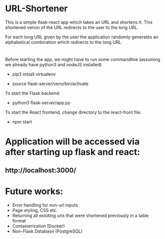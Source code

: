 # **URL-Shortener**

This is a simple flask-react app which takes an URL and shortens it. This shortened verion of the URL redirects to the user to the long URL.

For each long URL given by the user the application randomly generates an alphabetical combination which redirects to the long URL.
#
Before starting the app, we might have to run some commandline (assuming we already have python3 and nodeJS installed)

  - pip3 install virtualenv 
  
  - source flask-server/venv/bin/activate
  
To start the Flask backend:
  - python3 flask-server/app.py  

To start the React frontend, change directory to the react-front file:
  - npm start
#
# Application will be accessed via after starting up flask and react:
##  http://localhost:3000/


#
# Future works:
  - Error handling for non-url inputs
  - Page styling, CSS etc.
  - Returning all exisiting urls that were shortened previously in a table format
  - Containerization (Docker)
  - Non-Flask Database (PostgreSQL)
  
